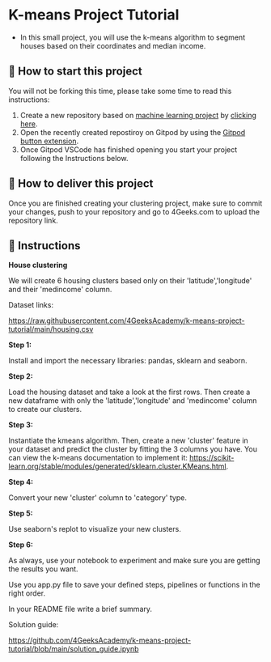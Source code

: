 <!-- hide -->
# K-means Project Tutorial
<!-- endhide -->

- In this small project, you will use the k-means algorithm to segment houses based on their coordinates and median income.

## 🌱  How to start this project

You will not be forking this time, please take some time to read this instructions:

1. Create a new repository based on [machine learning project](https://github.com/4GeeksAcademy/machine-learning-python-template/generate) by [clicking here](https://github.com/4GeeksAcademy/machine-learning-python-template).
2. Open the recently created repostiroy on Gitpod by using the [Gitpod button extension](https://www.gitpod.io/docs/browser-extension/).
3. Once Gitpod VSCode has finished opening you start your project following the Instructions below.

## 🚛 How to deliver this project

Once you are finished creating your clustering project, make sure to commit your changes, push to your repository and go to 4Geeks.com to upload the repository link.


## 📝 Instructions

**House clustering**

We will create 6 housing clusters based only on their 'latitude','longitude' and their 'medincome' column.

Dataset links:

https://raw.githubusercontent.com/4GeeksAcademy/k-means-project-tutorial/main/housing.csv

**Step 1:**

Install and import the necessary libraries: pandas, sklearn and seaborn.

**Step 2:**

Load the housing dataset and take a look at the first rows. Then create a new dataframe with only the 'latitude','longitude' and 'medincome' column to create our clusters.

**Step 3:**

Instantiate the kmeans algorithm. Then, create a new 'cluster' feature in your dataset and predict the cluster by fitting the 3 columns you have. You can view the k-means documentation to implement it: https://scikit-learn.org/stable/modules/generated/sklearn.cluster.KMeans.html.

**Step 4:**

Convert your new 'cluster' column to 'category' type.

**Step 5:**

Use seaborn's replot to visualize your new clusters.

**Step 6:**

As always, use your notebook to experiment and make sure you are getting the results you want. 

Use you app.py file to save your defined steps, pipelines or functions in the right order. 

In your README file write a brief summary.

Solution guide: 

https://github.com/4GeeksAcademy/k-means-project-tutorial/blob/main/solution_guide.ipynb

